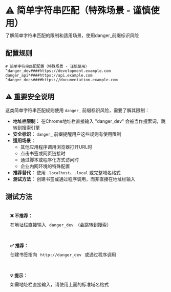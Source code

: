 # ⚠️ 简单字符串匹配（特殊场景 - 谨慎使用）
<p class="description">了解简单字符串匹配的限制和适用场景，使用danger_前缀标识风险</p>

## 配置规则

```
# 简单字符串匹配配置（特殊场景 - 谨慎使用）
^danger_dev####https://development.example.com
danger_api*####https://api.example.com
^danger_docs####https://documentation.example.com
```

## ⚠️ 重要安全说明
这类简单字符串匹配规则使用 `danger_` 前缀标识风险，需要了解其限制：

- **地址栏限制：** 在Chrome地址栏直接输入 "danger_dev" 会被当作搜索词，跳转到搜索引擎
- **安全标识：** `danger_` 前缀提醒用户这些规则有使用限制
- **适用场景：**
    - 其他应用程序调用浏览器打开URL时
    - 点击书签或网页链接时
    - 通过脚本或程序化方式访问时
    - 企业内网环境的特殊配置
- **推荐替代：** 使用 `.localhost`、`.local` 或完整域名格式
- **测试方法：** 创建书签或通过程序调用，而非直接在地址栏输入

## 测试方法

<div class="test-links">
  <div class="test-link">
    <strong>❌ 不推荐：</strong>
    <span>在地址栏直接输入 <code>danger_dev</code>（会跳转到搜索）</span>
  </div>
  <div class="test-link">
    <strong>✅ 推荐：</strong>
    <span>创建书签指向 <code>http://danger_dev</code> 或通过程序调用</span>
  </div>
  <div class="test-link">
    <strong>💡 提示：</strong>
    <span>如需地址栏直接输入，请使用上面的标准域名格式</span>
  </div>
</div>

<style>
.description {
  color: var(--vp-c-text-2);
  margin-top: -10px;
  margin-bottom: 20px;
}
.test-links {
  display: flex;
  flex-direction: column;
  gap: 15px;
  margin-top: 20px;
}
.test-link {
  background: var(--vp-c-bg-soft);
  padding: 15px;
  border-radius: 10px;
  border: 1px solid var(--vp-c-divider);
}
.test-link strong {
  color: var(--vp-c-brand-1);
  display: block;
  margin-bottom: 8px;
}
.test-link code {
  background: var(--vp-c-code-bg);
  padding: 2px 6px;
  border-radius: 4px;
  font-size: 0.9em;
  color: var(--vp-c-code);
}
.test-link a {
  font-weight: 600;
}
</style> 